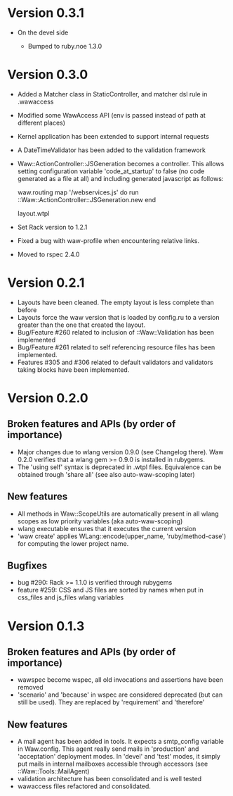 # Version 0.3.1

* On the devel side

  * Bumped to ruby.noe 1.3.0

# Version 0.3.0

* Added a Matcher class in StaticController, and matcher dsl rule in .wawaccess
* Modified some WawAccess API (env is passed instead of path at different places)
* Kernel application has been extended to support internal requests
* A DateTimeValidator has been added to the validation framework
* Waw::ActionController::JSGeneration becomes a controller. This allows setting
  configuration variable 'code_at_startup' to false (no code generated as a file
  at all) and including generated javascript as follows:

    waw.routing
        map '/webservices.js' do
          run ::Waw::ActionController::JSGeneration.new
        end
      
    layout.wtpl
  		  <script type="text/javascript" src="/webservices.js"></script>
  		  
* Set Rack version to 1.2.1
* Fixed a bug with waw-profile when encountering relative links.
* Moved to rspec 2.4.0

# Version 0.2.1

* Layouts have been cleaned. The empty layout is less complete than before
* Layouts force the waw version that is loaded by config.ru to a version greater
  than the one that created the layout. 
* Bug/Feature #260 related to inclusion of ::Waw::Validation has been implemented
* Bug/Feature #261 related to self referencing resource files has been implemented.
* Features #305 and #306 related to default validators and validators taking blocks
  have been implemented.


# Version 0.2.0

## Broken features and APIs (by order of importance)

* Major changes due to wlang version 0.9.0 (see Changelog there). Waw 0.2.0 verifies
  that a wlang gem >= 0.9.0 is installed in rubygems.
* The 'using self' syntax is deprecated in .wtpl files. Equivalence can be obtained 
  trough 'share all' (see also auto-waw-scoping later)

## New features

* All methods in Waw::ScopeUtils are automatically present in all wlang scopes as 
  low priority variables (aka auto-waw-scoping)
* wlang executable ensures that it executes the current version
* 'waw create' applies WLang::encode(upper_name, 'ruby/method-case') for computing 
  the lower project name.

## Bugfixes

* bug #290: Rack >= 1.1.0 is verified through rubygems
* feature #259: CSS and JS files are sorted by names when put in css_files and js_files wlang 
  variables

# Version 0.1.3

## Broken features and APIs (by order of importance)

* wawspec become wspec, all old invocations and assertions have been removed
* 'scenario' and 'because' in wspec are considered deprecated (but can still be used).
  They are replaced by 'requirement' and 'therefore'

## New features

* A mail agent has been added in tools. It expects a smtp_config variable in Waw.config.
  This agent really send mails in 'production' and 'acceptation' deployment modes. In
  'devel' and 'test' modes, it simply put mails in internal mailboxes accessible through
  accessors (see ::Waw::Tools::MailAgent)
* validation architecture has been consolidated and is well tested
* wawaccess files refactored and consolidated.
